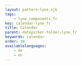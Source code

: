 ```yaml
---
layout: pattern-lyne.njk
tags: 
    - lyne_components_fr
key: calendar-lyne_fr
title: Calendar
parent: datepicker-folder-lyne_fr
keywords: calendar
order: 10
availablelanguages: 
    - de
    - en
---
```

